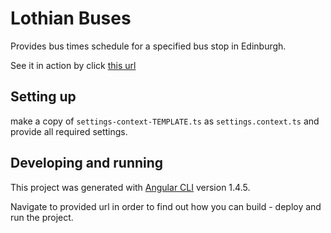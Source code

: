 # Lothian Buses

Provides bus times schedule for a specified bus stop in Edinburgh. 

See it in action by click [this url](https://proj-lothian-buses.firebaseapp.com/bus-stop-times/36237356)  

## Setting up 
make a copy of `settings-context-TEMPLATE.ts` as `settings.context.ts` and provide all required settings.  

## Developing and running 
This project was generated with [Angular CLI](https://github.com/angular/angular-cli) version 1.4.5.

Navigate to provided url in order to find out how you can build - deploy and run the project.  
